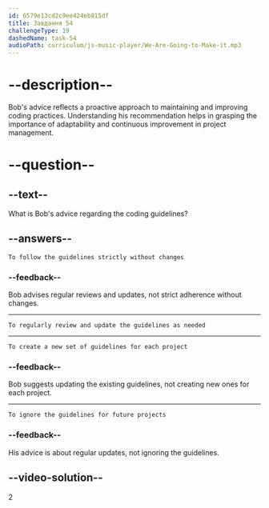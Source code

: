 ```yaml
---
id: 6579e13cd2c9ee424eb815df
title: Завдання 54
challengeType: 19
dashedName: task-54
audioPath: curriculum/js-music-player/We-Are-Going-to-Make-it.mp3
---
```


<!--
AUDIO REFERENCE: 
Bob: "Also, I would advise that we regularly review and update these guidelines as our projects evolve."
-->

# --description--

Bob's advice reflects a proactive approach to maintaining and improving coding practices. Understanding his recommendation helps in grasping the importance of adaptability and continuous improvement in project management.

# --question--

## --text--

What is Bob's advice regarding the coding guidelines?

## --answers--

`To follow the guidelines strictly without changes`

### --feedback--

Bob advises regular reviews and updates, not strict adherence without changes.

---

`To regularly review and update the guidelines as needed`

---

`To create a new set of guidelines for each project`

### --feedback--

Bob suggests updating the existing guidelines, not creating new ones for each project.

---

`To ignore the guidelines for future projects`

### --feedback--

His advice is about regular updates, not ignoring the guidelines.

## --video-solution--

2
